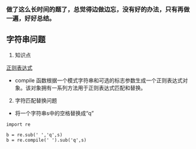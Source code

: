 ###  做了这么长时间的题了，总觉得边做边忘，没有好的办法，只有再做一遍，好好总结。

## 字符串问题

1. 知识点

  [正则表达式](http://www.runoob.com/python/python-reg-expressions.html)

   * compile 函数根据一个模式字符串和可选的标志参数生成一个正则表达式对象。该对象拥有一系列方法用于正则表达式匹配和替换。


2. 字符匹配替换问题
   
* 将一个字符串s中的空格替换成“q”

 ```
import re

 b = re.sub(' ','q',s)
 b = re.compile(' ').sub('q',s)

 ```



